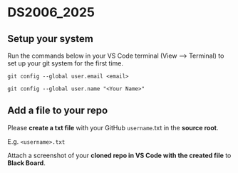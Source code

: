 # DS2006_2025

## Setup your system

Run the commands below in your VS Code terminal (View --> Terminal) to set up your git system for the first time.

`git config --global user.email <email>`

`git config --global user.name "<Your Name>"`


## Add a file to your repo
Please **create a txt file** with your GitHub `username`.txt in the **source root**.

E.g. `<username>.txt`

Attach a screenshot of your **cloned repo in VS Code with the created file** to **Black Board**.
